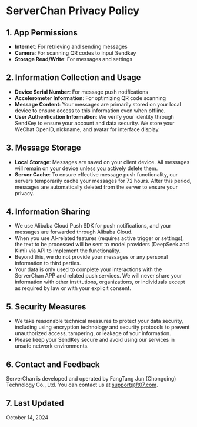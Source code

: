 # ServerChan Privacy Policy

## 1. App Permissions
- **Internet**: For retrieving and sending messages
- **Camera**: For scanning QR codes to input Sendkey
- **Storage Read/Write**: For messages and settings

## 2. Information Collection and Usage
- **Device Serial Number**: For message push notifications
- **Accelerometer Information**: For optimizing QR code scanning
- **Message Content**: Your messages are primarily stored on your local device to ensure access to this information even when offline.
- **User Authentication Information**: We verify your identity through SendKey to ensure your account and data security. We store your WeChat OpenID, nickname, and avatar for interface display.

## 3. Message Storage
- **Local Storage**: Messages are saved on your client device. All messages will remain on your device unless you actively delete them.
- **Server Cache**: To ensure effective message push functionality, our servers temporarily cache your messages for 72 hours. After this period, messages are automatically deleted from the server to ensure your privacy.

## 4. Information Sharing
- We use Alibaba Cloud Push SDK for push notifications, and your messages are forwarded through Alibaba Cloud.
- When you use AI-related features (requires active trigger or settings), the text to be processed will be sent to model providers (DeepSeek and Kimi) via API to implement the functionality.
- Beyond this, we do not provide your messages or any personal information to third parties.
- Your data is only used to complete your interactions with the ServerChan APP and related push services. We will never share your information with other institutions, organizations, or individuals except as required by law or with your explicit consent.

## 5. Security Measures
- We take reasonable technical measures to protect your data security, including using encryption technology and security protocols to prevent unauthorized access, tampering, or leakage of your information.
- Please keep your SendKey secure and avoid using our services in unsafe network environments.

## 6. Contact and Feedback
ServerChan is developed and operated by FangTang Jun (Chongqing) Technology Co., Ltd. You can contact us at support@ft07.com.

## 7. Last Updated
October 14, 2024 